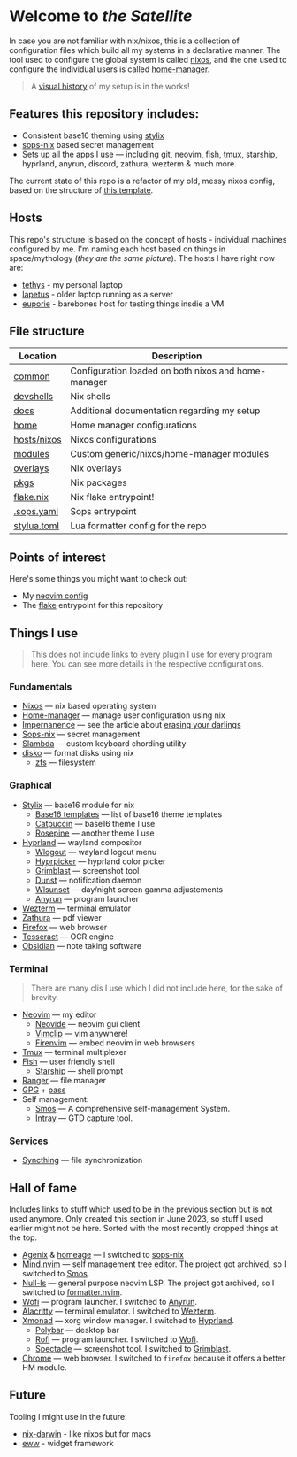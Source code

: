 # Welcome to _the Satellite_

In case you are not familiar with nix/nixos, this is a collection of configuration files which build all my systems in a declarative manner. The tool used to configure the global system is called [nixos](https://nixos.org/), and the one used to configure the individual users is called [home-manager](https://github.com/nix-community/home-manager).

> A [visual history](./docs/history.md) of my setup is in the works!

## Features this repository includes:

- Consistent base16 theming using [stylix](https://github.com/danth/stylix)
- [sops-nix](https://github.com/Mic92/sops-nix) based secret management
- Sets up all the apps I use — including git, neovim, fish, tmux, starship, hyprland, anyrun, discord, zathura, wezterm & much more.

The current state of this repo is a refactor of my old, messy nixos config, based on the structure of [this template](https://github.com/Misterio77/nix-starter-configs).

## Hosts

This repo's structure is based on the concept of hosts - individual machines configured by me. I'm naming each host based on things in space/mythology (_they are the same picture_). The hosts I have right now are:

- [tethys](./hosts/nixos/tethys/) - my personal laptop
- [lapetus](./hosts/nixos/lapetus/) - older laptop running as a server
- [euporie](./hosts/nixos/euporie/) - barebones host for testing things insdie a VM

## File structure

| Location                     | Description                                         |
| ---------------------------- | --------------------------------------------------- |
| [common](./common)           | Configuration loaded on both nixos and home-manager |
| [devshells](./devshells)     | Nix shells                                          |
| [docs](./docs)               | Additional documentation regarding my setup         |
| [home](./home)               | Home manager configurations                         |
| [hosts/nixos](./hosts/nixos) | Nixos configurations                                |
| [modules](./modules)         | Custom generic/nixos/home-manager modules           |
| [overlays](./overlays)       | Nix overlays                                        |
| [pkgs](./pkgs)               | Nix packages                                        |
| [flake.nix](./flake.nix)     | Nix flake entrypoint!                               |
| [.sops.yaml](./.sops.yaml)   | Sops entrypoint                                     |
| [stylua.toml](./stylua.toml) | Lua formatter config for the repo                   |

## Points of interest

Here's some things you might want to check out:

- My [neovim config](./home/features/neovim)
- The [flake](./flake.nix) entrypoint for this repository

## Things I use

> This does not include links to every plugin I use for every program here. You can see more details in the respective configurations.

### Fundamentals

- [Nixos](http://nixos.org/) — nix based operating system
- [Home-manager](https://github.com/nix-community/home-manager) — manage user configuration using nix
- [Impernanence](https://github.com/nix-community/impermanence) — see the article about [erasing your darlings](https://grahamc.com/blog/erase-your-darlings)
- [Sops-nix](https://github.com/Mic92/sops-nix) — secret management
- [Slambda](https://github.com/Mateiadrielrafael/slambda) — custom keyboard chording utility
- [disko](https://github.com/nix-community/disko) — format disks using nix
  - [zfs](https://openzfs.org/wiki/Main_Page) — filesystem

### Graphical

- [Stylix](https://github.com/danth/stylix) — base16 module for nix
  - [Base16 templates](https://github.com/chriskempson/base16-templates-source) — list of base16 theme templates
  - [Catpuccin](https://github.com/catppuccin/catppuccin) — base16 theme I use
  - [Rosepine](https://rosepinetheme.com/) — another theme I use
- [Hyprland](https://hyprland.org/) — wayland compositor
  - [Wlogout](https://github.com/ArtsyMacaw/wlogout) — wayland logout menu
  - [Hyprpicker](https://github.com/hyprwm/hyprpicker) — hyprland color picker
  - [Grimblast](https://github.com/hyprwm/contrib/tree/main/grimblast) — screenshot tool
  - [Dunst](https://dunst-project.org/) — notification daemon
  - [Wlsunset](https://sr.ht/~kennylevinsen/wlsunset/) — day/night screen gamma adjustements
  - [Anyrun](https://github.com/Kirottu/anyrun) — program launcher
- [Wezterm](https://wezfurlong.org/wezterm/) — terminal emulator
- [Zathura](https://pwmt.org/projects/zathura/) — pdf viewer
- [Firefox](https://www.mozilla.org/en-US/firefox/) — web browser
- [Tesseract](https://github.com/tesseract-ocr/tesseract) — OCR engine
- [Obsidian](https://obsidian.md/) — note taking software

### Terminal

> There are many clis I use which I did not include here, for the sake of brevity.

- [Neovim](https://neovim.io/) — my editor
  - [Neovide](https://neovide.dev/index.html) — neovim gui client
  - [Vimclip](https://github.com/hrantzsch/vimclip) — vim anywhere!
  - [Firenvim](https://github.com/glacambre/firenvim) — embed neovim in web browsers
- [Tmux](https://github.com/tmux/tmux/wiki) — terminal multiplexer
- [Fish](https://fishshell.com/) — user friendly shell
  - [Starship](https://starship.rs/) — shell prompt
- [Ranger](https://github.com/ranger/ranger) — file manager
- [GPG](https://gnupg.org/) + [pass](https://www.passwordstore.org/)
- Self management:
  - [Smos](https://github.com/NorfairKing/smos) — A comprehensive self-management System.
  - [Intray](https://github.com/NorfairKing/intray) — GTD capture tool.

### Services

- [Syncthing](https://syncthing.net/) — file synchronization

## Hall of fame

Includes links to stuff which used to be in the previous section but is not used anymore. Only created this section in June 2023, so stuff I used earlier might not be here. Sorted with the most recently dropped things at the top.

- [Agenix](https://github.com/ryantm/agenix) & [homeage](https://github.com/jordanisaacs/homeage) — I switched to [sops-nix](https://github.com/Mic92/sops-nix)
- [Mind.nvim](https://github.com/phaazon/mind.nvim) — self management tree editor. The project got archived, so I switched to [Smos](https://github.com/NorfairKing/smos).
- [Null-ls](https://github.com/jose-elias-alvarez/null-ls.nvim) — general purpose neovim LSP. The project got archived, so I switched to [formatter.nvim](https://github.com/mhartington/formatter.nvim).
- [Wofi](https://sr.ht/~scoopta/wofi/) — program launcher. I switched to [Anyrun](https://github.com/Kirottu/anyrun).
- [Alacritty](https://github.com/alacritty/alacritty) — terminal emulator. I switched to [Wezterm](https://wezfurlong.org/wezterm/).
- [Xmonad](https://xmonad.org/) — xorg window manager. I switched to [Hyprland](https://hyprland.org/).
  - [Polybar](https://github.com/polybar/polybar) — desktop bar
  - [Rofi](https://github.com/davatorium/rofi) — program launcher. I switched to [Wofi](https://sr.ht/~scoopta/wofi/).
  - [Spectacle](https://apps.kde.org/spectacle/) — screenshot tool. I switched to [Grimblast](https://github.com/hyprwm/contrib/tree/main/grimblast).
- [Chrome](https://www.google.com/chrome/) — web browser. I switched to `firefox` because it offers a better HM module.

## Future

Tooling I might use in the future:

- [nix-darwin](https://github.com/LnL7/nix-darwin) - like nixos but for macs
- [eww](https://github.com/elkowar/eww) - widget framework
